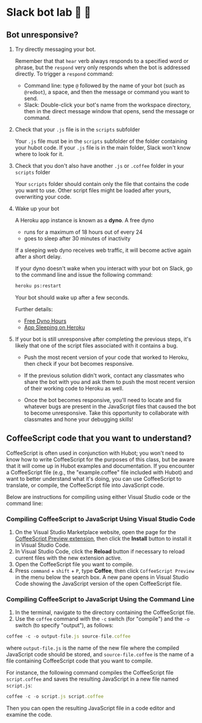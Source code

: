 # Slack bot lab 🤖 🧪

## Bot unresponsive?

1. Try directly messaging your bot.

   Remember that that `hear` verb always responds to a specified word or phrase, but the `respond` very only responds when the bot is addressed directly. To trigger a `respond` command:

   - Command line: type `@` followed by the name of your bot (such as `@redbot`), a space, and then the message or command you want to send.
   - Slack: Double-click your bot's name from the workspace directory, then in the direct message window that opens, send the message or command.

2. Check that your `.js` file is in the `scripts` subfolder

   Your `.js` file must be in the `scripts` subfolder of the folder containing your hubot code. If your `.js` file is in the main folder, Slack won't know where to look for it.

3. Check that you don't also have another `.js` or `.coffee` folder in your `scripts` folder

   Your `scripts` folder should contain only the file that contains the code you want to use. Other script files might be loaded after yours, overwriting your code.

4. Wake up your bot

   A Heroku app instance is known as a **dyno**. A free dyno

   - runs for a maximum of 18 hours out of every 24
   - goes to sleep after 30 minutes of inactivity

   If a sleeping web dyno receives web traffic, it will become active again after a short delay.

   If your dyno doesn't wake when you interact with your bot on Slack, go to the command line and issue the following command:

   ```sh
   heroku ps:restart
   ```

   Your bot should wake up after a few seconds.

   Further details:

   - [Free Dyno Hours](https://devcenter.heroku.com/articles/free-dyno-hours)
   - [App Sleeping on Heroku](https://blog.heroku.com/app_sleeping_on_heroku)

5. If your bot is still unresponsive after completing the previous steps, it's likely that one of the script files associated with it contains a bug.

   - Push the most recent version of your code that worked to Heroku, then check if your bot becomes responsive.

   - If the previous solution didn't work, contact any classmates who share the bot with you and ask them to push the most recent version of their working code to Heroku as well.

   - Once the bot becomes responsive, you'll need to locate and fix whatever bugs are present in the JavaScript files that caused the bot to become unresponsive. Take this opportunity to collaborate with classmates and hone your debugging skills!

## CoffeeScript code that you want to understand?

CoffeeScript is often used in conjunction with Hubot; you won't need to know how to write CoffeeScript for the purposes of this class, but be aware that it will come up in Hubot examples and documentation. If you encounter a CoffeeScript file (e.g., the "example.coffee" file included with Hubot) and want to better understand what it's doing, you can use CoffeeScript to translate, or compile, the CoffeeScript
file into JavaScript code.

Below are instructions for compiling using either Visual Studio code or the command line:

### Compiling CoffeeScript to JavaScript Using Visual Studio Code

1. On the Visual Studio Marketplace website, open the page for the [CoffeeScript Preview extension](https://marketplace.visualstudio.com/items?itemName=drewbarrett.vscode-coffeescript-preview), then click the **Install** button to install it in Visual Studio Code.
1. In Visual Studio Code, click the **Reload** button if necessary to reload current files with the new extension active.
1. Open the CoffeeScript file you want to compile.
1. Press `command` + `shift` + `P`, type **Coffee**, then click `CoffeeScript Preview` in the menu below the search box. A new pane opens in Visual Studio Code showing the JavaScript version of the open CoffeeScript file.

### Compiling CoffeeScript to JavaScript Using the Command Line

1. In the terminal, navigate to the directory containing the CoffeeScript file.
2. Use the `coffee` command with the `-c` switch (for "compile") and the `-o` switch (to specify "output"), as follows:

```js
coffee -c -o output-file.js source-file.coffee
```

where `output-file.js` is the name of the new file where the compiled JavaScript code should be stored, and `source-file.coffee` is the name of a file containing CoffeeScript code that you want to compile.

For instance, the following command compiles the CoffeeScript file `script.coffee` and saves the resulting JavaScript in a new file named `script.js`:

```js
coffee -c -o script.js script.coffee
```

Then you can open the resulting JavaScript file in a code editor and examine the code.

